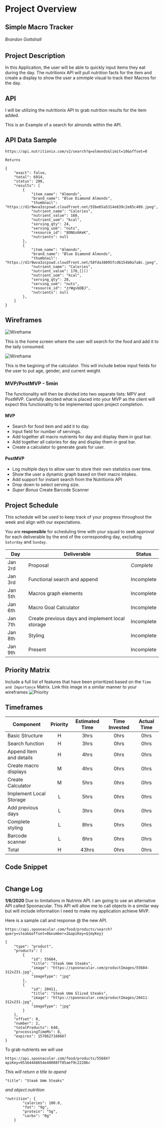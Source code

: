 # Project Overview

## Simple Macro Tracker
###### Brandon Gottshall

## Project Description

In this Application, the user will be able to quickly input items they eat during the day. The nutritionix API will pull nutrition facts for the item and create a display to show the user a simmple visual to track their Macros for the day.

## API

I will be utilizing the nutritionix API to grab nutrition results for the item added.

This is an Example of a search for almonds within the API.
## API Data Sample

```
https://api.nutritionix.com/v2/search?q=almonds&limit=10&offset=0

Returns

{
    "exact": false,
    "total": 6914,
    "status": 200,
    "results": [
        {
            "item_name": "Almonds",
            "brand_name": "Blue Diamond Almonds",
            "thumbnail": "https://d1r9wva3zcpswd.cloudfront.net/55be65a5314e839c2e85c489.jpeg",
            "nutrient_name": "Calories",
            "nutrient_value": 160,
            "nutrient_uom": "kcal",
            "serving_qty": 24,
            "serving_uom": "nuts",
            "resource_id": "8ONGs6KeK",
            "nutrients": null
        },
        {
            "item_name": "Almonds",
            "brand_name": "Blue Diamond Almonds",
            "thumbnail": "https://d1r9wva3zcpswd.cloudfront.net/58fda38095fcd6154b0a7a8c.jpeg",
            "nutrient_name": "Calories",
            "nutrient_value": 170,[]()
            "nutrient_uom": "kcal",
            "serving_qty": 28,
            "serving_uom": "nuts",
            "resource_id": "zrWgsbDBJ",
            "nutrients": null
        },
    ]
}
```


## Wireframes

![Wireframe](https://res.cloudinary.com/dwtzncgxe/image/upload/v1578066513/WireFrame_dsepce.png)

This is the home screen where the user will search for the food and add it to the taily consumed.

![Wireframe](https://res.cloudinary.com/dwtzncgxe/image/upload/v1578066513/WireFrame2_thiq9p.png)

This is the begining of the calculator. This will include below input fields for the user to put age, gender, and current weight.

### MVP/PostMVP - 5min

The functionality will then be divided into two separate lists: MPV and PostMVP.  Carefully decided what is placed into your MVP as the client will expect this functionality to be implemented upon project completion.  

#### MVP 

- Search for food item and add it to day.
- Input field for number of servings.
- Add together all macro nutrients for day and display them in goal bar.
- Add together all calories for day and display them in goal bar.
- Create a calculator to generate goals for user.

#### PostMVP 

- Log multiple days to allow user to store their own statistics over time.
- Show the user a dynamic graph based on their macro intakes.
- Add support for instant search from the Nutritionix API
- Drop down to select serving size.
- *Super Bonus* Create Barcode Scanner

## Project Schedule

This schedule will be used to keep track of your progress throughout the week and align with our expectations.  

You are **responsible** for scheduling time with your squad to seek approval for each deliverable by the end of the corresponding day, excluding `Saturday` and `Sunday`.

|  Day | Deliverable | Status
|---|---| ---|
|Jan 2rd| Proposal | *Complete*
|Jan 3rd| Functional search and append | Incomplete
|Jan 5th| Macros graph elements | Incomplete
|Jan 6th| Macro Goal Calculator | Incomplete
|Jan 7th| Create previous days and implement local storage | Incomplete
|Jan 8th| Styling | Incomplete
|Jan 9th| Present | Incomplete

## Priority Matrix

Include a full list of features that have been prioritized based on the `Time and Importance` Matrix.  Link this image in a similar manner to your wireframes
![Priority](https://res.cloudinary.com/dwtzncgxe/image/upload/v1578066444/Priority_koopf1.png)

## Timeframes

| Component | Priority | Estimated Time | Time Invested | Actual Time |
| --- | :---: |  :---: | :---: | :---: |
| Basic Structure | H | 3hrs| 0hrs | 0hrs |
| Search function | H | 3hrs| 0hrs | 0hrs |
| Append Item and details | H | 4hrs| 0hrs | 0hrs |
| Create macro displays | M | 4hrs| 0hrs | 0hrs |
| Create Calculator | M | 5hrs| 0hrs | 0hrs |
| Implement Local Storage | L | 5hrs| 0hrs | 0hrs |
| Add previous days | L | 3hrs| 0hrs | 0hrs |
| Complete styling | L | 8hrs| 0hrs | 0hrs |
| Barcode scanner | L | 8hrs| 0hrs | 0hrs |
| Total | H | 43hrs| 0hrs | 0hrs |


## Code Snippet

```

```

## Change Log
**1/6/2020** Due to limitations in Nutrinix API. I am going to use an alternative API called Spoonacular. This API will allow me to call objects in a similar way but will include information I need to make my application achieve MVP.

Here is a sample call and response @ the new API.
```
https://api.spoonacular.com/food/products/search?query=steak&offset=0&number=2&apiKey=${myKey}
```	

```
{
    "type": "product",
    "products": [
        {
            "id": 55684,
            "title": "Steak Umm Steaks",
            "image": "https://spoonacular.com/productImages/55684-312x231.jpg",
            "imageType": "jpg"
        },
        {
            "id": 20411,
            "title": "Steak Umm Sliced Steaks",
            "image": "https://spoonacular.com/productImages/20411-312x231.jpg",
            "imageType": "jpg"
        }
    ],
    "offset": 0,
    "number": 2,
    "totalProducts": 640,
    "processingTimeMs": 8,
    "expires": 1578627168667
}
```

To grab nutrients we will use
```
https://api.spoonacular.com/food/products/55684?apiKey=95164448654e40088ff85aef9c22286c
```

*This will return a title to apend*

```
"title": "Steak Umm Steaks"
```

*and object.nutrition*

```
"nutrition": {
        "calories": 100.0,
        "fat": "9g",
        "protein": "5g",
        "carbs": "0g"
    }
```